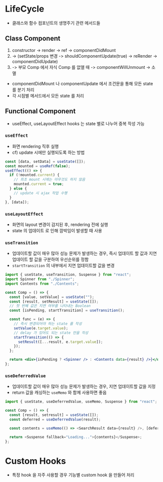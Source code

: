 # LifeCycle

- 클래스와 함수 컴포넌트의 생명주기 관련 메서드들

## Class Component

1. constructor -> render -> ref -> componentDidMount
2. -> (setState/props 변경 -> shouldComponentUpdate(true) -> reRender -> componentDidUpdate)
3. -> 부모 Comp 에서 자식 Comp 를 없앨 때 -> componentWillUnmount -> 소멸

- componentDidMount 나 componentUpdate 에서 조건문을 통해 모든 state 를 분기 처리
- 각 시점별 메서드에서 모든 state 를 처리

## Functional Component

- useEffect, useLayoutEffect hooks 는 state 별로 나누어 중복 작성 가능

### `useEffect`

- 화면 rendering 직후 실행
- cf) update 시에만 실행되도록 하는 방법

```js
const [data, setData] = useState([]);
const mounted = useRef(false);
useEffect(() => {
  if (!mounted.current) {
    // 최초 mount 시에는 아무것도 하지 않음
    mounted.current = true;
  } else {
    // update 시 ajax 작업 수행
  }
}, [data]);
```

### `useLayoutEffect`

- 화면의 layout 변경이 감지된 후, rendering 전에 실행
- state 의 업데이트 로 인해 깜박임이 발생할 때 사용

### `useTransition`

- 업데이트할 값이 매우 많아 성능 문제가 발생하는 경우, 즉시 업데이트 할 값과 지연 업데이트 할 값을 구분하여 우선순위를 정함
- `startTransition` 의 내부에서 지연 업데이트할 값을 변경

```jsx
import { useState, useTransition, Suspense } from "react";
import Spinner from "./Spinner";
import Contents from "./Contents";

const Comp = () => {
  const [value, setValue] = useState("");
  const [result, setResult] = useState([]);
  // 첫 번째 값은 지연 여부를 나타내는 Boolean
  const [isPending, startTransition] = useTransition();

  const func = (e) => {
    // 즉시 변경되어야 하는 state 를 작성
    setValue(e.target.value);
    // delay 가 있어도 되는 state 만을 작성
    startTransition(() => {
      setResult([...result, e.target.value]);
    });
  };

  return <div>{isPending ? <Spinner /> : <Contents data={result} />}</div>;
};
```

### `useDeferredValue`

- 업데이트할 값이 매우 많아 성능 문제가 발생하는 경우, 지연 업데이트할 값을 지정
- return 값을 캐싱하는 `useMemo` 와 함께 사용하면 좋음

```js
import { useState, useDeferredValue, useMemo, Suspense } from "react";

const Comp = () => {
  const [result, setresult] = useState([]);
  const deferred = useDeferredValue(result);

  const contents = useMemo(() => <SearchResult data={result} />, [deferred]);

  return <Suspense fallback="Loading...">{contents}</Suspense>;
};
```

# Custom Hooks

- 특정 hook 을 자주 사용할 경우 기능별 custom hook 을 만들어 처리
